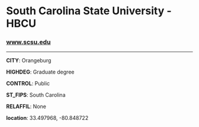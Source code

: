 # South Carolina State University - HBCU
### www.scsu.edu
---
**CITY**: Orangeburg

**HIGHDEG**: Graduate degree

**CONTROL**: Public

**ST_FIPS**: South Carolina

**RELAFFIL**: None

**location**: 33.497968, -80.848722